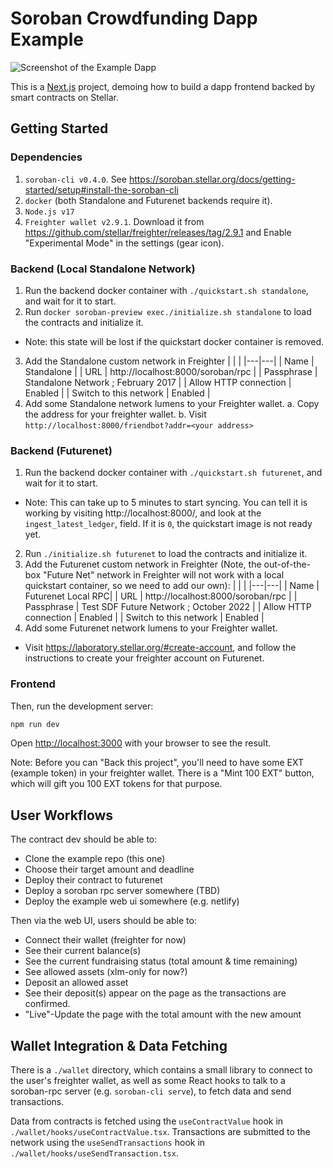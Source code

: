 # Soroban Crowdfunding Dapp Example

![Screenshot of the Example Dapp](screenshot.png)

This is a [Next.js](https://nextjs.org/) project, demoing how to build a dapp frontend
backed by smart contracts on Stellar.

## Getting Started

### Dependencies

1. `soroban-cli v0.4.0`. See https://soroban.stellar.org/docs/getting-started/setup#install-the-soroban-cli
2. `docker` (both Standalone and Futurenet backends require it).
3. `Node.js v17`
4. `Freighter wallet v2.9.1`. Download it from https://github.com/stellar/freighter/releases/tag/2.9.1 and Enable "Experimental Mode" in the settings (gear icon).

### Backend (Local Standalone Network)

1. Run the backend docker container with `./quickstart.sh standalone`, and wait for it to start.
2. Run `docker soroban-preview exec./initialize.sh standalone` to load the contracts and initialize it.
  - Note: this state will be lost if the quickstart docker container is removed.
3. Add the Standalone custom network in Freighter
    |   |   |
    |---|---|
    | Name | Standalone |
    | URL | http://localhost:8000/soroban/rpc |
    | Passphrase | Standalone Network ; February 2017 |
    | Allow HTTP connection | Enabled |
    | Switch to this network | Enabled |
4. Add some Standalone network lumens to your Freighter wallet.
  a. Copy the address for your freighter wallet.
  b. Visit `http://localhost:8000/friendbot?addr=<your address>`

### Backend (Futurenet)

1. Run the backend docker container with `./quickstart.sh futurenet`, and wait for it to start.
  - Note: This can take up to 5 minutes to start syncing. You can tell it is
    working by visiting http://localhost:8000/, and look at the
    `ingest_latest_ledger`, field. If it is `0`, the quickstart image is not
    ready yet.
2. Run `./initialize.sh futurenet` to load the contracts and initialize it.
3. Add the Futurenet custom network in Freighter
  (Note, the out-of-the-box "Future Net" network in
  Freighter will not work with a local quickstart container, so we need to add
  our own):
    |   |   |
    |---|---|
    | Name | Futurenet Local RPC|
    | URL | http://localhost:8000/soroban/rpc |
    | Passphrase | Test SDF Future Network ; October 2022 |
    | Allow HTTP connection | Enabled |
    | Switch to this network | Enabled |
4. Add some Futurenet network lumens to your Freighter wallet.
  - Visit https://laboratory.stellar.org/#create-account, and follow
    the instructions to create your freighter account on Futurenet.

### Frontend

Then, run the development server:

```bash
npm run dev
```

Open [http://localhost:3000](http://localhost:3000) with your browser to see the result.

Note: Before you can "Back this project", you'll need to have some EXT (example
token) in your freighter wallet. There is a "Mint 100 EXT" button, which will
gift you 100 EXT tokens for that purpose.

## User Workflows

The contract dev should be able to:

- Clone the example repo (this one)
- Choose their target amount and deadline
- Deploy their contract to futurenet
- Deploy a soroban rpc server somewhere (TBD)
- Deploy the example web ui somewhere (e.g. netlify)

Then via the web UI, users should be able to:

- Connect their wallet (freighter for now)
- See their current balance(s)
- See the current fundraising status (total amount & time remaining)
- See allowed assets (xlm-only for now?)
- Deposit an allowed asset
- See their deposit(s) appear on the page as the transactions are confirmed.
- "Live"-Update the page with the total amount with the new amount

## Wallet Integration & Data Fetching

There is a `./wallet` directory, which contains a small library to connect to
the user's freighter wallet, as well as some React hooks to talk to a
soroban-rpc server (e.g. `soroban-cli serve`), to fetch data and send
transactions.

Data from contracts is fetched using the `useContractValue` hook in
`./wallet/hooks/useContractValue.tsx`. Transactions are submitted to the network
using the `useSendTransactions` hook in `./wallet/hooks/useSendTransaction.tsx`.
